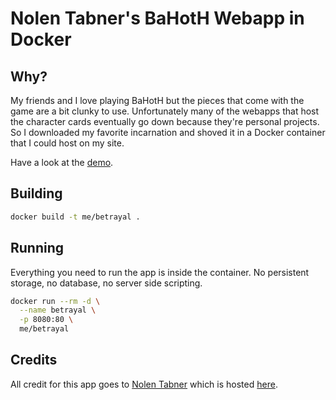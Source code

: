 # Nolen Tabner's BaHotH Webapp in Docker

## Why?

My friends and I love playing BaHotH but the pieces that come with the game are
a bit clunky to use. Unfortunately many of the webapps that host the character
cards eventually go down because they're personal projects. So I downloaded my
favorite incarnation and shoved it in a Docker container that I could host on my
site.

Have a look at the [demo](https://betrayal.inspiredby.es).

## Building

```bash
docker build -t me/betrayal .
```

## Running

Everything you need to run the app is inside the container. No persistent
storage, no database, no server side scripting.

```bash
docker run --rm -d \
  --name betrayal \
  -p 8080:80 \
  me/betrayal
```

## Credits

All credit for this app goes to [Nolen Tabner](http://www.nolentabner.com) which
is hosted [here](http://www.nolentabner.com/projects/betrayal).
